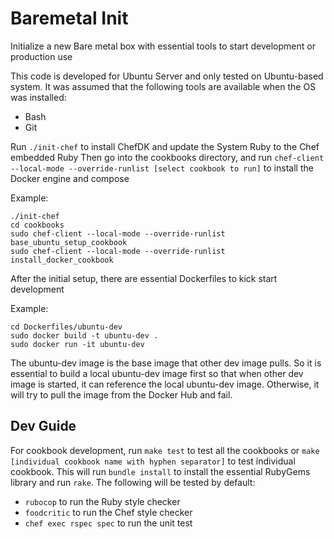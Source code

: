 # Baremetal Init
Initialize a new Bare metal box with essential tools to start development or production use

This code is developed for Ubuntu Server and only tested on Ubuntu-based system.
It was assumed that the following tools are available when the OS was installed:
- Bash
- Git

Run `./init-chef` to install ChefDK and update the System Ruby to the Chef embedded Ruby
Then go into the cookbooks directory, and run `chef-client --local-mode --override-runlist [select cookbook to run]` to install the Docker engine and compose

Example:
```
./init-chef
cd cookbooks
sudo chef-client --local-mode --override-runlist base_ubuntu_setup_cookbook
sudo chef-client --local-mode --override-runlist install_docker_cookbook
```

After the initial setup, there are essential Dockerfiles to kick start development

Example:
```
cd Dockerfiles/ubuntu-dev
sudo docker build -t ubuntu-dev .
sudo docker run -it ubuntu-dev
```

The ubuntu-dev image is the base image that other dev image pulls. So it is essential to build a local ubuntu-dev image first so that when other dev image is started, it can reference the local ubuntu-dev image. Otherwise, it will try to pull the image from the Docker Hub and fail.

## Dev Guide
For cookbook development, run `make test` to test all the cookbooks or `make [individual cookbook name with hyphen separator]` to test individual cookbook. This will run `bundle install` to install the essential RubyGems library and run `rake`. The following will be tested by default:
- `rubocop` to run the Ruby style checker
- `foodcritic` to run the Chef style checker
- `chef exec rspec spec` to run the unit test
